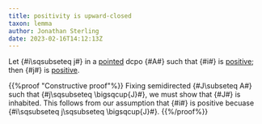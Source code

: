 ```yaml
---
title: positivity is upward-closed
taxon: lemma
author: Jonathan Sterling
date: 2023-02-16T14:12:13Z
---
```


Let {#i\sqsubseteq j#} in a [pointed](jms-001S) dcpo {#A#} such that {#i#} is [positive](jms-001M); then {#j#} is [positive](jms-001M).

{{%proof "Constructive proof"%}}
Fixing semidirected {#J\subseteq A#} such that {#j\sqsubseteq \bigsqcup{J}#}, we must show that {#J#} is inhabited. This follows from our assumption that {#i#} is positive becuase {#i\sqsubseteq j\sqsubseteq \bigsqcup{J}#}.
{{%/proof%}}
